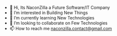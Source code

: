 - 👋 Hi, Its NaconZilla a Future Software/IT Company
- 👀 I’m interested in Building New Things
- 🌱 I’m currently learning New Technologies
- 💞️ I’m looking to collaborate on Few Technologies
- 📫 How to reach me naconzilla.contact@gmail.com

